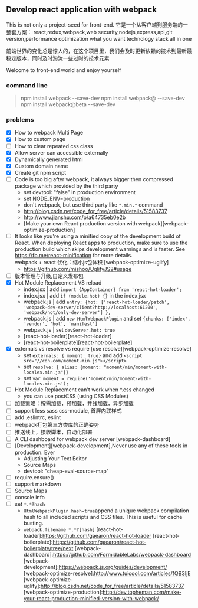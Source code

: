 ## Develop react application with webpack 

This is not only a project-seed for front-end. 它是一个从客户端到服务端的一整套方案：
react,redux,webpack,web security,nodejs,express,api,git version,performance optimization
what you want technology stack all in one  

前端世界的变化总是惊人的，在这个项目里，我们会及时更新依赖的技术到最新最稳定版本，同时及时淘汰一些过时的技术元素

Welcome to front-end world and enjoy yourself

### command line

> npm install webpack --save-dev
> npm install webpack@<version> --save-dev
> npm install webpack@beta --save-dev 

### problems

- [x] How to webpack Multi Page
- [x] How to custom page
- [ ] How to clear repeated css class
- [x] Allow server can accessible externally
- [x] Dynamically generated html
- [x] Custom domain name 
- [x] Create git npm script
- [ ] Code is too big after webpack, it always bigger then compressed package which provided by the third party
    * set devtool: "false" in production environment
    * set NODE_ENV=production
    * don't webpack, but use third party like `*.min.*` command
    * http://blog.csdn.net/code_for_free/article/details/51583737
    * http://www.jianshu.com/p/a64735eb0e2b
    * [Make your own React production version with webpack][webpack-optimize-production]
- [ ] It looks like you're using a minified copy of the development build of React. 
      When deploying React apps to production, 
      make sure to use the production build which skips development warnings and is faster. 
      See https://fb.me/react-minification for more details.  
      webpack + react 优化：缩小js包体积 [webpack-optimize-uglify]
    * https://github.com/mishoo/UglifyJS2#usage  
- [ ] 版本管理与升级,自定义发布包
- [x] Hot Module Replacement VS reload 
    * index.jsx | add `import {AppContainer} from 'react-hot-loader';` 
    * index.jsx | add `if (module.hot) {}` in the index.jsx
    * webpack.js | add `entry: {hot: ['react-hot-loader/patch', 'webpack-dev-server/client?http://localhost:61200', 'webpack/hot/only-dev-server'] },`
    * webpack.js | add `new HtmlWebpackPlugin` and set `{chunks: ['index', 'vendor', 'hot', 'manifest']` 
    * webpack.js | set `devServer.hot: true`
    * [react-hot-loader][react-hot-loader]
    * [react-hot-boilerplate][react-hot-boilerplate]
- [x] externals vs resolve vs require [use resolve][webpack-optimize-resolve]
    * set `externals: { moment: true}` and add `<script src="//cdn.com/moment.min.js"></script>`
    * set `resolve: { alias: {moment: "moment/min/moment-with-locales.min.js"}}`
    * set `var moment = require('moment/min/moment-with-locales.min.js');`
- [ ] Hot Module Replacement can't work when *.css changed
    * you can use postCSS (using CSS Modules)
- [ ] 加载策略：按需加载，预加载，并线加载，异步加载
- [ ] support less sass css-module, 首屏内联样式    
- [ ] add .eslintrc, eslint
- [ ] webpack打包第三方类库的正确姿势
- [ ] 推送线上，接收脚本，自动化部署
- [ ] A CLI dashboard for webpack dev server [webpack-dashboard]
- [ ] [Development][webpack-development],Never use any of these tools in production. Ever
    * Adjusting Your Text Editor
    * Source Maps
    * devtool: "cheap-eval-source-map"
- [ ] require.ensure()    
- [ ] support markdown 
- [ ] Source Maps
- [ ] console info
- [ ] set `*.*?hash` 
    * `HtmlWebpackPlugin.hash=true`append a unique webpack compilation hash to all included scripts and CSS files. This is useful for cache busting.   
    * `webpack.filename *.*?[hash]`
[react-hot-loader]:https://github.com/gaearon/react-hot-loader
[react-hot-boilerplate]:https://github.com/gaearon/react-hot-boilerplate/tree/next
[webpack-dashboard]:https://github.com/FormidableLabs/webpack-dashboard
[webpack-development]:https://webpack.js.org/guides/development/
[webpack-optimize-resolve]:http://www.tuicool.com/articles/fQB3IjE
[webpack-optimize-uglify]:http://blog.csdn.net/code_for_free/article/details/51583737
[webpack-optimize-production]:http://dev.topheman.com/make-your-react-production-minified-version-with-webpack/
